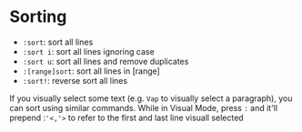 # Sorting

- `:sort`: sort all lines
- `:sort i`: sort all lines ignoring case
- `:sort u`: sort all lines and remove duplicates
- `:[range]sort`: sort all lines in [range]
- `:sort!`: reverse sort all lines

If you visually select some text (e.g. `Vap` to visually select a paragraph), you can sort using
similar commands. While in Visual Mode, press `:` and it'll prepend
:`'<,'>` to refer to the first and last line visuall selected
